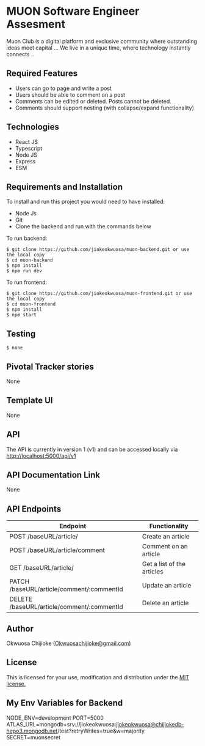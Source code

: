 # MUON Software Engineer Assesment
Muon Club is a digital platform and exclusive community where outstanding ideas meet capital ... We live in a unique time, where technology instantly connects ..

## Required Features

- Users can go to page and write a post
- Users should be able to comment on a post 
- Comments can be edited or deleted. Posts cannot be deleted. 
- Comments should support nesting (with collapse/expand functionality) 

## Technologies

- React JS
- Typescript
- Node JS
- Express
- ESM


## Requirements and Installation

To install and run this project you would need to have installed:
- Node Js
- Git
- Clone the backend and run with the commands below

To run backend:
```
$ git clone https://github.com/jiokeokwuosa/muon-backend.git or use the local copy
$ cd muon-backend
$ npm install
$ npm run dev
```
To run frontend:
```
$ git clone https://github.com/jiokeokwuosa/muon-frontend.git or use the local copy
$ cd muon-frontend
$ npm install
$ npm start
```

## Testing
```
$ none
```

## Pivotal Tracker stories

None

## Template UI

None

## API

The API is currently in version 1 (v1) and can be accessed locally via [http://localhost:5000/api/v1](http://localhost:5000/api/vi)

## API Documentation Link

None

## API Endpoints

| Endpoint                                         | Functionality                            |
| ------------------------------------------------ | -----------------------------------------|
| POST /baseURL/article/           | Create an article                          |
| POST /baseURL/article/comment   | Comment on an article                         |
| GET /baseURL/article/           | Get a list of the articles                             |
| PATCH /baseURL/article/comment/:commentId   | Update an article                            |
| DELETE /baseURL/article/comment/:commentId   | Delete an article                         |


## Author

Okwuosa Chijioke (Okwuosachijioke@gmail.com)

## License

This is licensed for your use, modification and distribution under the [MIT license.](https://opensource.org/licenses/MIT)

## My Env Variables for Backend
NODE_ENV=development
PORT=5000
ATLAS_URL=mongodb+srv://jiokeokwuosa:jiokeokwuosa@chijiokedb-hepo3.mongodb.net/test?retryWrites=true&w=majority
SECRET=muonsecret
